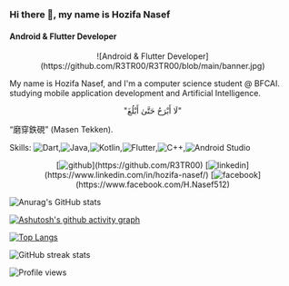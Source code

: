### Hi there 👋, my name is Hozifa Nasef
#### Android & Flutter Developer       
<p align="center">
![Android & Flutter Developer](https://github.com/R3TR00/R3TR00/blob/main/banner.jpg)
</p>

My name is Hozifa Nasef, and I'm a computer science student @ BFCAI. studying mobile application development and Artificial Intelligence.   
<p align="center">
      "لَا أَبْرَحُ حَتَّىٰ أَبْلُغَ"
</p>                                                                 


“磨穿鉄硯” (Masen Tekken).

Skills:
![Dart](https://img.shields.io/badge/dart-%230175C2.svg?style=for-the-badge&logo=dart&logoColor=white),![Java](https://img.shields.io/badge/java-%23ED8B00.svg?style=for-the-badge&logo=java&logoColor=white),![Kotlin](https://img.shields.io/badge/kotlin-%230095D5.svg?style=for-the-badge&logo=kotlin&logoColor=white),![Flutter](https://img.shields.io/badge/Flutter-%2302569B.svg?style=for-the-badge&logo=Flutter&logoColor=white),![C++](https://img.shields.io/badge/c++-%2300599C.svg?style=for-the-badge&logo=c%2B%2B&logoColor=white),![Android Studio](https://img.shields.io/badge/Android%20Studio-3DDC84.svg?style=for-the-badge&logo=android-studio&logoColor=white)


<p align="center">
[<img src='https://cdn.jsdelivr.net/npm/simple-icons@3.0.1/icons/github.svg' alt='github' height='40'>](https://github.com/R3TR00)  [<img src='https://cdn.jsdelivr.net/npm/simple-icons@3.0.1/icons/linkedin.svg' alt='linkedin' height='40'>](https://www.linkedin.com/in/hozifa-nasef/)  [<img src='https://cdn.jsdelivr.net/npm/simple-icons@3.0.1/icons/facebook.svg' alt='facebook' height='40'>](https://www.facebook.com/H.Nasef512)  

![Anurag's GitHub stats](https://github-readme-stats.vercel.app/api?username=R3TR00&show_icons=true&theme=react)

[![Ashutosh's github activity graph](https://activity-graph.herokuapp.com/graph?username=R3TR00&theme=react-dark)](https://github.com/ashutosh00710/github-readme-activity-graph)

[![Top Langs](https://github-readme-stats.vercel.app/api/top-langs/?username=R3TR00&layout=compact)](https://github.com/anuraghazra/github-readme-stats)


![GitHub streak stats](https://github-readme-streak-stats.herokuapp.com/?user=R3TR00) 
</p>
 

![Profile views](https://gpvc.arturio.dev/R3TR00)  
